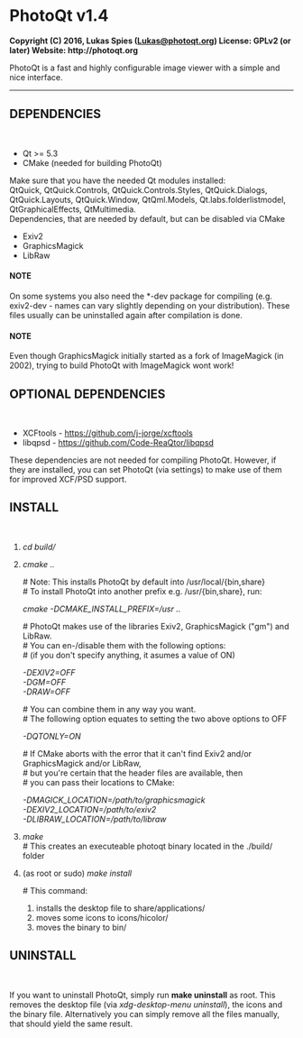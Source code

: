 # PhotoQt v1.4
__Copyright (C) 2016, Lukas Spies (Lukas@photoqt.org)
License: GPLv2 (or later)
Website: http://photoqt.org__

PhotoQt is a fast and highly configurable image viewer with a simple and nice interface.

***************

## DEPENDENCIES
<br>

- Qt >= 5.3
- CMake (needed for building PhotoQt)

Make sure that you have the needed Qt modules installed:  
QtQuick, QtQuick.Controls, QtQuick.Controls.Styles, QtQuick.Dialogs, QtQuick.Layouts, QtQuick.Window, QtQml.Models, Qt.labs.folderlistmodel, QtGraphicalEffects, QtMultimedia.  
Dependencies, that are needed by default, but can be disabled via CMake

- Exiv2
- GraphicsMagick
- LibRaw

#### NOTE

On some systems you also need the *-dev package for compiling (e.g. exiv2-dev - names can vary slightly depending on your distribution). These files usually can be uninstalled again after compilation is done.

#### NOTE

Even though GraphicsMagick initially started as a fork of ImageMagick (in 2002), trying to build PhotoQt with ImageMagick wont work!

## OPTIONAL DEPENDENCIES
<br>

- XCFtools - https://github.com/j-jorge/xcftools
- libqpsd - https://github.com/Code-ReaQtor/libqpsd

These dependencies are not needed for compiling PhotoQt. However, if they are installed, you can set PhotoQt (via settings) to make use of them for improved XCF/PSD support.

## INSTALL
<br>

1. _cd build/_

2. _cmake .._

	 \# Note: This installs PhotoQt by default into /usr/local/{bin,share}  
	 \# To install PhotoQt into another prefix e.g. /usr/{bin,share}, run:

    _cmake -DCMAKE\_INSTALL\_PREFIX=/usr .._

	 \# PhotoQt makes use of the libraries Exiv2, GraphicsMagick ("gm") and LibRaw.  
	 \# You can en-/disable them with the following options:  
	 \# (if you don't specify anything, it asumes a value of ON)

	 _-DEXIV2=OFF_  
	 _-DGM=OFF_  
	 _-DRAW=OFF_

	 \# You can combine them in any way you want.  
	 \# The following option equates to setting the two above options to OFF

	 _-DQTONLY=ON_

	 \# If CMake aborts with the error that it can't find Exiv2 and/or GraphicsMagick and/or LibRaw,  
	 \# but you're certain that the header files are available, then  
	 \# you can pass their locations to CMake:

	 _-DMAGICK_LOCATION=/path/to/graphicsmagick_  
     _-DEXIV2_LOCATION=/path/to/exiv2_  
     _-DLIBRAW_LOCATION=/path/to/libraw_

3. _make_  
	 \# This creates an executeable photoqt binary located in the ./build/ folder

4. (as root or sudo) _make install_

	 \# This command:  
	 1. installs the desktop file to share/applications/  
	 2. moves some icons to icons/hicolor/  
	 3. moves the binary to bin/

## UNINSTALL
<br>

If you want to uninstall PhotoQt, simply run __make uninstall__ as root. This removes the desktop file (via _xdg-desktop-menu uninstall_), the icons and the binary file. Alternatively you can simply remove all the files manually, that should yield the same result.
